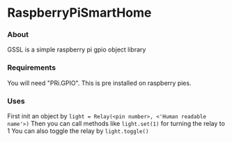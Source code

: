 # RaspberryPiSmartHome

### About
GSSL is a simple raspberry pi gpio object library

### Requirements
You will need "PRi.GPIO". This is pre installed on raspberry pies.

### Uses
First init an object by `light = Relay(<pin number>, <'Human readable name'>)`
Then you can call methods like `light.set(1)` for turning the relay to 1
You can also toggle the relay by `light.toggle()`
